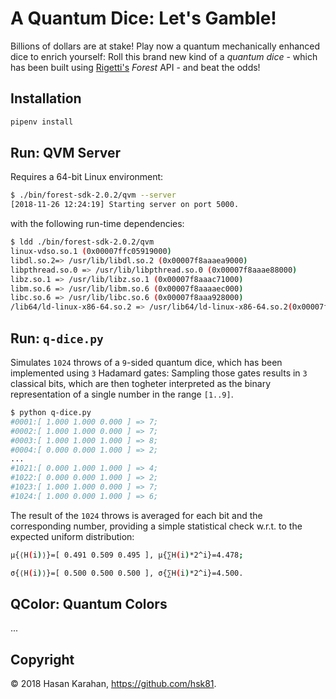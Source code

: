 # A Quantum Dice: Let's Gamble!

Billions of dollars are at stake! Play now a quantum mechanically enhanced dice to enrich yourself: Roll this brand new kind of a *quantum dice* - which has been built using [Rigetti's](https://www.rigetti.com/) *Forest* API - and beat the odds!

## Installation

```bash
pipenv install
```

## Run: QVM Server

Requires a 64-bit Linux environment:

```bash
$ ./bin/forest-sdk-2.0.2/qvm --server
[2018-11-26 12:24:19] Starting server on port 5000.
```

with the following run-time dependencies:

```bash
$ ldd ./bin/forest-sdk-2.0.2/qvm
linux-vdso.so.1 (0x00007ffc05919000)
libdl.so.2=> /usr/lib/libdl.so.2 (0x00007f8aaaea9000)
libpthread.so.0 => /usr/lib/libpthread.so.0 (0x00007f8aaae88000)
libz.so.1 => /usr/lib/libz.so.1 (0x00007f8aaac71000)
libm.so.6 => /usr/lib/libm.so.6 (0x00007f8aaaaec000)
libc.so.6 => /usr/lib/libc.so.6 (0x00007f8aaa928000)
/lib64/ld-linux-x86-64.so.2 => /usr/lib64/ld-linux-x86-64.so.2(0x00007f8aaaed8000)
```

## Run: `q-dice.py`

Simulates `1024` throws of a `9`-sided quantum dice, which has been implemented using `3` Hadamard gates: Sampling those gates results in `3` classical bits, which are then togheter interpreted as the binary representation of a single number in the range `[1..9]`.

```bash
$ python q-dice.py
#0001:[ 1.000 1.000 0.000 ] => 7;
#0002:[ 1.000 1.000 0.000 ] => 7;
#0003:[ 1.000 1.000 1.000 ] => 8;
#0004:[ 0.000 0.000 1.000 ] => 2;
...
#1021:[ 0.000 1.000 1.000 ] => 4;
#1022:[ 0.000 0.000 1.000 ] => 2;
#1023:[ 1.000 1.000 0.000 ] => 7;
#1024:[ 1.000 0.000 1.000 ] => 6;
```

The result of the `1024` throws is averaged for each bit and the corresponding number, providing a simple statistical check w.r.t. to the expected uniform distribution:

```bash
μ{⟨H(i)⟩}=[ 0.491 0.509 0.495 ], μ{∑H(i)*2^i}=4.478;
```
```bash
σ{⟨H(i)⟩}=[ 0.500 0.500 0.500 ], σ{∑H(i)*2^i}=4.500.
```

## QColor: Quantum Colors
...

## Copyright

 © 2018 Hasan Karahan, https://github.com/hsk81.
